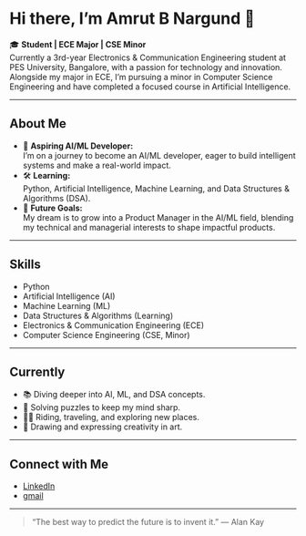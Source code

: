 # Hi there, I’m Amrut B Nargund 👋

🎓 **Student | ECE Major | CSE Minor**  
Currently a 3rd-year Electronics & Communication Engineering student at PES University, Bangalore, with a passion for technology and innovation. Alongside my major in ECE, I’m pursuing a minor in Computer Science Engineering and have completed a focused course in Artificial Intelligence.

---

## About Me

- 🚀 **Aspiring AI/ML Developer:**  
  I’m on a journey to become an AI/ML developer, eager to build intelligent systems and make a real-world impact.
- 🛠️ **Learning:**  
  Python, Artificial Intelligence, Machine Learning, and Data Structures & Algorithms (DSA).
- 🎯 **Future Goals:**  
  My dream is to grow into a Product Manager in the AI/ML field, blending my technical and managerial interests to shape impactful products.

---

## Skills

- Python
- Artificial Intelligence (AI)
- Machine Learning (ML)
- Data Structures & Algorithms (Learning)
- Electronics & Communication Engineering (ECE)
- Computer Science Engineering (CSE, Minor)

---

## Currently

- 📚 Diving deeper into AI, ML, and DSA concepts.
- 🧩 Solving puzzles to keep my mind sharp.
- 🚴‍♂️ Riding, traveling, and exploring new places.
- 🎨 Drawing and expressing creativity in art.

---

## Connect with Me

- [LinkedIn](https://www.linkedin.com/in/amrut-badri-524651277/)
- [gmail](mailto:amrutnikhil2004@gmail.com)

---

> “The best way to predict the future is to invent it.” — Alan Kay
